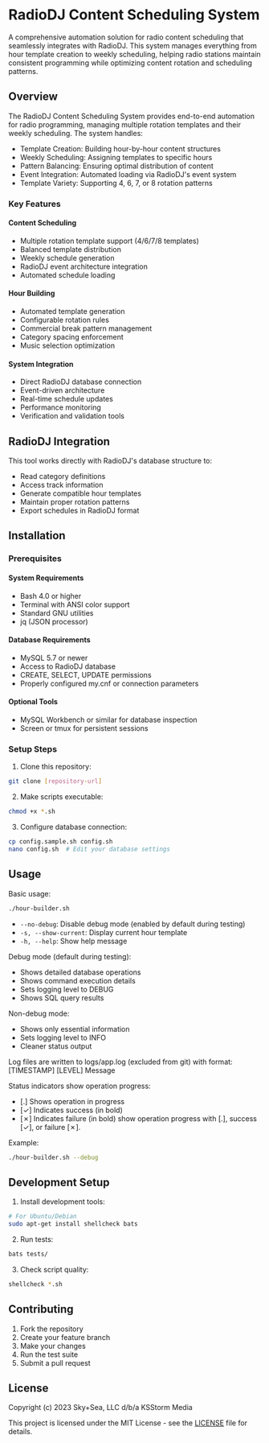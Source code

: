 # RadioDJ Content Scheduling System

A comprehensive automation solution for radio content scheduling that seamlessly integrates with RadioDJ. This system manages everything from hour template creation to weekly scheduling, helping radio stations maintain consistent programming while optimizing content rotation and scheduling patterns.

## Overview

The RadioDJ Content Scheduling System provides end-to-end automation for radio programming, managing multiple rotation templates and their weekly scheduling. The system handles:
- Template Creation: Building hour-by-hour content structures
- Weekly Scheduling: Assigning templates to specific hours
- Pattern Balancing: Ensuring optimal distribution of content
- Event Integration: Automated loading via RadioDJ's event system
- Template Variety: Supporting 4, 6, 7, or 8 rotation patterns

### Key Features

#### Content Scheduling
- Multiple rotation template support (4/6/7/8 templates)
- Balanced template distribution
- Weekly schedule generation
- RadioDJ event architecture integration
- Automated schedule loading

#### Hour Building
- Automated template generation
- Configurable rotation rules
- Commercial break pattern management
- Category spacing enforcement
- Music selection optimization

#### System Integration
- Direct RadioDJ database connection
- Event-driven architecture
- Real-time schedule updates
- Performance monitoring
- Verification and validation tools

## RadioDJ Integration

This tool works directly with RadioDJ's database structure to:
- Read category definitions
- Access track information
- Generate compatible hour templates
- Maintain proper rotation patterns
- Export schedules in RadioDJ format

## Installation

### Prerequisites

#### System Requirements
- Bash 4.0 or higher
- Terminal with ANSI color support
- Standard GNU utilities
- jq (JSON processor)

#### Database Requirements
- MySQL 5.7 or newer
- Access to RadioDJ database
- CREATE, SELECT, UPDATE permissions
- Properly configured my.cnf or connection parameters

#### Optional Tools
- MySQL Workbench or similar for database inspection
- Screen or tmux for persistent sessions

### Setup Steps
1. Clone this repository:
```bash
git clone [repository-url]
```
2. Make scripts executable:
```bash
chmod +x *.sh
```
3. Configure database connection:
```bash
cp config.sample.sh config.sh
nano config.sh  # Edit your database settings
```

## Usage

Basic usage:
```bash
./hour-builder.sh
```

- `--no-debug`: Disable debug mode (enabled by default during testing)
- `-s, --show-current`: Display current hour template
- `-h, --help`: Show help message

Debug mode (default during testing):
- Shows detailed database operations
- Shows command execution details
- Sets logging level to DEBUG
- Shows SQL query results

Non-debug mode:
- Shows only essential information
- Sets logging level to INFO
- Cleaner status output

Log files are written to logs/app.log (excluded from git) with
format: [TIMESTAMP] [LEVEL] Message

Status indicators show operation progress:
- [.] Shows operation in progress
- [✓] Indicates success (in bold)
- [✗] Indicates failure (in bold)
show operation progress with [.], success [✓], or failure [✗].

Example:
```bash
./hour-builder.sh --debug
```

## Development Setup

1. Install development tools:
```bash
# For Ubuntu/Debian
sudo apt-get install shellcheck bats
```

2. Run tests:
```bash
bats tests/
```

3. Check script quality:
```bash
shellcheck *.sh
```

## Contributing

1. Fork the repository
2. Create your feature branch
3. Make your changes
4. Run the test suite
5. Submit a pull request

## License

Copyright (c) 2023 Sky+Sea, LLC d/b/a KSStorm Media

This project is licensed under the MIT License - see the [LICENSE](LICENSE) file for details.
